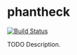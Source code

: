 # phantheck

[![Build Status](https://travis-ci.org/pseudonom/phantheck.png)](https://travis-ci.org/pseudonom/phantheck)

TODO Description.
